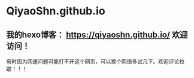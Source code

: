 # QiyaoShn.github.io

## 我的hexo博客： https://qiyaoshn.github.io/ 	欢迎访问！

有时因为网速问题可能打不开这个网页，可以换个网络多试几下。欢迎评论拉取！！！